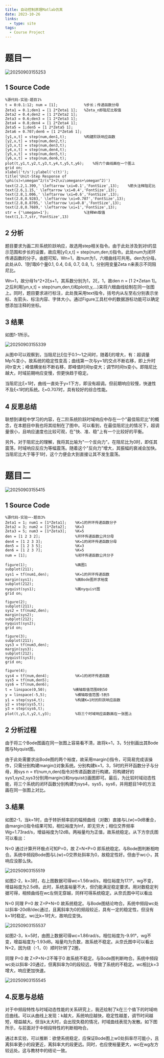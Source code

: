 ```yaml
---
title: 自动控制原理Matlab仿真
date: 2023-10-26
links:
  - type: site
tags:
  - Course Project
---
```


<!--more-->

# 题目一
![20250903155253](https://raw.githubusercontent.com/BlackiePiggy/homepage_picbed/master/homepage_img/20250903155253.png2025-09-03-15-52-53)

## 1 Source Code

```
%源代码-实验-题目1%
t = 0:0.1:12; num = [1];            %步长；传递函数分母
Zeta1 = 0.1;den1 = [1 2*Zeta1 1];   %Zeta_n即阻尼比取值
Zeta2 = 0.4;den2 = [1 2*Zeta2 1];
Zeta3 = 0.6;den3 = [1 2*Zeta3 1];
Zeta4 = 0.8;den4 = [1 2*Zeta4 1];
Zeta5 = 1;den5 = [1 2*Zeta5 1];
Zeta6 = 0.707;den6 = [1 2*Zeta6 1];
[y1,x,t] = step(num,den1,t);        %构建阶跃响应函数
[y2,x,t] = step(num,den2,t);
[y3,x,t] = step(num,den3,t);
[y4,x,t] = step(num,den4,t);
[y5,x,t] = step(num,den5,t);
[y6,x,t] = step(num,den6,t);
plot(t,y1,t,y2,t,y3,t,y4,t,y5,t,y6);    %将六个曲线画在一个图上
grid on;
xlabel('t/s');ylabel('c(t)');
title('Unit-Step Response of \phi(s)=\omegan^2/(s^2+2\xi\omegans+\omegan^2)')
text(2.2,1.399,' \leftarrow \xi=0.1','FontSize',13);    %箭头注释阻尼比
text(2.6,1.15,' \leftarrow \xi=0.4','FontSize',13);
text(2.8,1.006,' \leftarrow \xi=0.6','FontSize',13);
text(2.8,0.9283,' \leftarrow \xi=0.707','FontSize',13);
text(2.8,0.8705,' \leftarrow \xi=0.8','FontSize',13);
text(2.8,0.7689,' \leftarrow \xi=1','FontSize',13);
str = {'\omegan=1'};                %注释Wn取值
text(1,1.7,str,'FontSize',13)
```

## 2 分析

题目要求为画二阶系统阶跃响应，故选用step相关指令。由于此处涉及到对t的显示范围和步长的设置，故应用[y0,x,t] = step(num,den,t)指令。此处num为闭环传递函数的分子。由题可知，Wn=1，故num为1，六根曲线可共用。den为分母。此处从0、1到1取6个量0.1, 0.4, 0.6, 0.7, 0.8, 1，分别用变量Zeta n来表示不同阻尼比。

Wn=1，故分母1s^2+2ξs+1，其系数分别为1，2ξ，1，故den n = [1 2*Zetan 1]。之后利用[yn,x,t] = step(num,den,t)和plot(t,y,...)来将六根曲线绘制在同一张图上。同时，题目要求进行标注，此处我采用text指令，括号内从左至右分别表示坐标、左箭头、标注内容、字体大小。通过Figure工具栏中的数据游标功能可以确定想添加注释的坐标。

## 3 结果

如图1-1所示。

![20250903155339](https://raw.githubusercontent.com/BlackiePiggy/homepage_picbed/master/homepage_img/20250903155339.png2025-09-03-15-53-40)

从图中可以观察到，当阻尼比ξ位于0.1～1之间时，随着ξ的增大，有：超调量Mp%变小，故系统的稳定性变高；曲线第一次与y=1的交点不断右移，即上升时间tr变大；峰值横坐标不断右移，即峰值时间tp变大；调节时间ts变小。即阻尼比越大，时域前期响应变慢，但更快趋于稳定。

当阻尼比ξ=1时，曲线一直处于y=1下方，即没有超调。但前期响应较慢，快速性不及ξ<1时的系统。ξ=0.707时，具有较好的综合性能。

## 4 反思总结

联想到课程中学习的内容，在二阶系统阶跃时域响应中存在一个"最佳阻尼比"的概念，在本题目中我也将其绘制在了图中。可以看到，在最佳阻尼比的情况下，超调量很小，且响应速度也比较可观，在"快、准、稳"上有一个比较好的平衡。

另外，对于阻尼比的理解，我将其比喻为"一个反向力"。在阻尼比为0时，即任其震荡，时域响应反应为等幅震荡。随着这个"反向力"增大，其振幅的衰减会加快。当阻尼比大于等于1时，这个力便会大到直接让其不发生震荡。

# 题目二

![20250903155415](https://raw.githubusercontent.com/BlackiePiggy/homepage_picbed/master/homepage_img/20250903155415.png2025-09-03-15-54-16)

## 1 Source Code
```
%源代码-实验一-题目3%
Zeta1 = 1; num1 = [1*Zeta1];    %K=1的开环传递函数分子
Zeta2 = 3; num2 = [1*Zeta2];    %K=3
Zeta3 = 5; num3 = [1*Zeta3];    %K=5
den = [1 2 3 2];                %开环传递函数公共分母
den4 = [1 2 3 3];               %K=1的闭环传递函数分母
den5 = [1 2 3 5];               %K=3
den6 = [1 2 3 7];               %K=5
num = [1];                      %闭环传递函数公共分子

figure(1);                      %画图1
subplot(211);
sys1 = tf(num1,den);            %K=1的开环传递函数
margin(sys1);                   %画Bode图并求裕度
subplot(212);
nyquist(sys1);                  %画nyquist图
grid on;

figure(2);
subplot(211);
sys2 = tf(num2,den);
margin(sys2);
subplot(212);
nyquist(sys2);
grid on;

figure(3);
subplot(211);
sys3 = tf(num3,den);
margin(sys3);
subplot(212);
nyquist(sys3);
grid on;

figure(4);
sys4 = tf(num,den4);            %K=1的闭环传递函数
sys5 = tf(num,den5);            
sys6 = tf(num,den6);            
t = linspace(0,50);            %横轴取值范围0到50
y = linspace(-5,5);             %横轴取值范围-5到5
y1 = step(sys4,t);              %构建K=1时的阶跃响应函数
y2 = step(sys5,t);
y3 = step(sys6,t);
plot(t,y1,t,y2,t,y3);           %将三个时域响应函数画在一张图上
```

## 2 分析过程

由于将三个Bode图画在同一张图上容易看不清，故将k=1，3，5分别画出其Bode图与Nyquist图。

由于此处需要求出Bode图的两个裕度，故采用margin()指令，可简易完成该操作，只需分别构建margin()对象系统。分别构建k=1，3，5时的开环函数分子与分母，用sys n = tf(num,n,den)指令对传递函数进行构建。将构建好的sys1,sys2,sys3分别用margin()和nyquist()画图即可。最后，为比较时域动态性能，将三个系统的闭环函数分别构建为sys4，sys5，sys6，并用题目1中的方法画在同一张图上对比。

## 3.结果

如图2-1，当k=1时，由于转折频率前的幅频曲线（对数）直接与L(w)=0dB重合，由margin()指令结果可知，相位裕度为Inf，即无穷大；相位交界频率Wg=1.73rad/s，增益裕度为12dB。两裕量均为正值，故系统稳定。从下方奈氏图可以看出：

N=0
通过计算开环极点可知P=0，故
Z=N+P=0
即系统稳定。与Bode图判断相吻合。系统中频段Bode图与L(w)=0交界处斜率为0，故稳定性好。但由于wc小，其响应没那么快。

![20250903155519](https://raw.githubusercontent.com/BlackiePiggy/homepage_picbed/master/homepage_img/20250903155519.png2025-09-03-15-55-20)


如图2-2，k=3时，右上图数据可得wc=1.56rad/s，相位裕度为17.1°，wg不变，增益裕度为2.5dB。此时，系统虽裕量不大，但仍能满足稳定要求。用对数稳定判据可得，相频曲线在wc左侧无穿越，同样可得系统稳定。从奈氏图中可以看出

N=0
同理  P=0
故  Z=P+N=0
故系统稳定。与Bode图结论吻合。系统中频段wc处以斜率-20dB/dec通过，且离斜率为0的频段较近，具有一定的稳定性，但没有k=1时稳定。wc比k=1时大，故响应变快。

![20250903155537](https://raw.githubusercontent.com/BlackiePiggy/homepage_picbed/master/homepage_img/20250903155537.png2025-09-03-15-55-37)

如图2-3，k=5时，由图上数据可得wc=1.86rad/s，相位裕度为-9.91°，wg不变，增益裕度为-1.93dB。裕量均为负数，故系统不稳定。从奈氏图中可以看出N=2，因为绕（-1，0）顺时针转了2圈，

同理  P=0
故  Z=P+N=2不等于0
故系统不稳定。与Bode图判断吻合。系统中频段wc处以斜率-20通过，但离斜率为0的段较远，导致了系统的不稳定。wc相比k=3增大，响应更加快速。

![20250903155545](https://raw.githubusercontent.com/BlackiePiggy/homepage_picbed/master/homepage_img/20250903155545.png2025-09-03-15-55-46)

## 4.反思与总结

对于中频段特性与时域动态性能的关系研究上，我还绘制了k在三个值下的时域响应曲线。可以从曲线上发现：k越大，系统响应越快，稳定性越差，调节时间越短，增益越大。但当k太大时，会出现失稳的情况，时域曲线表现为发散。如下图所示，与前面对于中频段特性的判断相吻合。

通过本实验，可以推断：欲使系统稳定，应保证Bode图上w0处斜率尽可能小，且离斜率更小的段更近，离斜率大的段更远。同时，也应使裕量更大，wc在wg左方较远处。这与教材中的结论一致。

